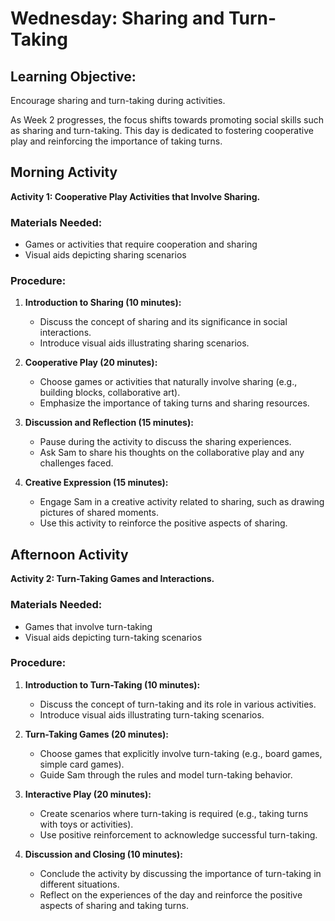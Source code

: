 # Wednesday: Sharing and Turn-Taking

## Learning Objective:
Encourage sharing and turn-taking during activities.

As Week 2 progresses, the focus shifts towards promoting social skills such as sharing and turn-taking. This day is dedicated to fostering cooperative play and reinforcing the importance of taking turns.

## Morning Activity
**Activity 1: Cooperative Play Activities that Involve Sharing.**

### Materials Needed:
- Games or activities that require cooperation and sharing
- Visual aids depicting sharing scenarios

### Procedure:
1. **Introduction to Sharing (10 minutes):**
   - Discuss the concept of sharing and its significance in social interactions.
   - Introduce visual aids illustrating sharing scenarios.

2. **Cooperative Play (20 minutes):**
   - Choose games or activities that naturally involve sharing (e.g., building blocks, collaborative art).
   - Emphasize the importance of taking turns and sharing resources.

3. **Discussion and Reflection (15 minutes):**
   - Pause during the activity to discuss the sharing experiences.
   - Ask Sam to share his thoughts on the collaborative play and any challenges faced.

4. **Creative Expression (15 minutes):**
   - Engage Sam in a creative activity related to sharing, such as drawing pictures of shared moments.
   - Use this activity to reinforce the positive aspects of sharing.

## Afternoon Activity
**Activity 2: Turn-Taking Games and Interactions.**

### Materials Needed:
- Games that involve turn-taking
- Visual aids depicting turn-taking scenarios

### Procedure:
1. **Introduction to Turn-Taking (10 minutes):**
   - Discuss the concept of turn-taking and its role in various activities.
   - Introduce visual aids illustrating turn-taking scenarios.

2. **Turn-Taking Games (20 minutes):**
   - Choose games that explicitly involve turn-taking (e.g., board games, simple card games).
   - Guide Sam through the rules and model turn-taking behavior.

3. **Interactive Play (20 minutes):**
   - Create scenarios where turn-taking is required (e.g., taking turns with toys or activities).
   - Use positive reinforcement to acknowledge successful turn-taking.

4. **Discussion and Closing (10 minutes):**
   - Conclude the activity by discussing the importance of turn-taking in different situations.
   - Reflect on the experiences of the day and reinforce the positive aspects of sharing and taking turns.